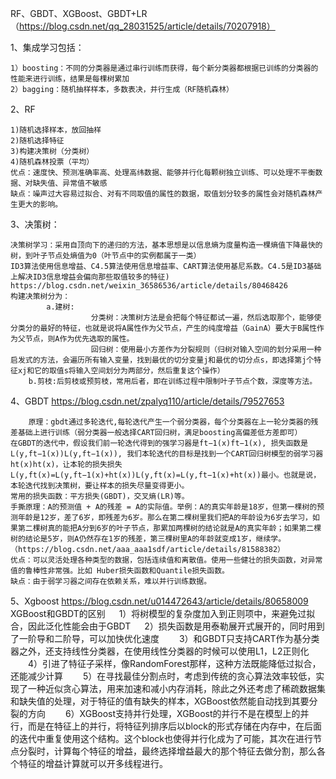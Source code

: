 RF、GBDT、XGBoost、GBDT+LR（https://blog.csdn.net/qq_28031525/article/details/70207918）

1、集成学习包括：

	1）boosting：不同的分类器是通过串行训练而获得，每个新分类器都根据已训练的分类器的性能来进行训练，结果是每棵树累加  
	2）bagging：随机抽样样本，多数表决，并行生成（RF随机森林）

2、RF

	1)随机选择样本，放回抽样
	2)随机选择特征
	3)构建决策树（分类树）
	4)随机森林投票（平均）
	优点：速度快、预测准确率高、处理高纬数据、能够并行化每颗树独立训练、可以处理不平衡数据、对缺失值、异常值不敏感
	缺点：噪声过大容易过拟合、对有不同取值的属性的数据，取值划分较多的属性会对随机森林产生更大的影响。
	
3、决策树： 

	决策树学习：采用自顶向下的递归的方法，基本思想是以信息熵为度量构造一棵熵值下降最快的树，到叶子节点处熵值为0（叶节点中的实例都属于一类）  
	ID3算法使用信息增益、C4.5算法使用信息增益率、CART算法使用基尼系数。C4.5是ID3基础上解决ID3信息增益会偏向那些取值较多的特征)          		  https://blog.csdn.net/weixin_36586536/article/details/80468426
	构建决策树分为：
        	a.建树:
                      分类树：决策树方法是会把每个特征都试一遍，然后选取那个，能够使分类分的最好的特征，也就是说将A属性作为父节点，产生的纯度增益（GainA）要大于B属性作为父节点，则A作为优先选取的属性。
                      回归树：使用最小方差作为分裂规则（归树对输入空间的划分采用一种启发式的方法，会遍历所有输入变量，找到最优的切分变量j和最优的切分点s，即选择第j个特征xj和它的取值s将输入空间划分为两部分，然后重复这个操作）  
		b.剪枝:后剪枝或预剪枝，常用后者，即在训练过程中限制叶子节点个数，深度等方法。

4、GBDT https://blog.csdn.net/zpalyq110/article/details/79527653

        原理：gbdt通过多轮迭代,每轮迭代产生一个弱分类器，每个分类器在上一轮分类器的残差基础上进行训练（弱分类器一般选择CART回归树，满足boosting高偏差低方差即可）  
	在GBDT的迭代中，假设我们前一轮迭代得到的强学习器是ft−1(x)ft−1(x), 损失函数是L(y,ft−1(x))L(y,ft−1(x)), 我们本轮迭代的目标是找到一个CART回归树模型的弱学习器ht(x)ht(x)，让本轮的损失损失L(y,ft(x)=L(y,ft−1(x)+ht(x))L(y,ft(x)=L(y,ft−1(x)+ht(x))最小。也就是说，本轮迭代找到决策树，要让样本的损失尽量变得更小。 
	常用的损失函数：平方损失(GBDT)，交叉熵(LR)等。  
	手撕原理：A的预测值 + A的残差 = A的实际值。举例：A的真实年龄是18岁，但第一棵树的预测年龄是12岁，差了6岁，即残差为6岁。那么在第二棵树里我们把A的年龄设为6岁去学习，如果第二棵树真的能把A分到6岁的叶子节点，那累加两棵树的结论就是A的真实年龄；如果第二棵树的结论是5岁，则A仍然存在1岁的残差，第三棵树里A的年龄就变成1岁，继续学。（https://blog.csdn.net/aaa_aaa1sdf/article/details/81588382） 
	优点：可以灵活处理各种类型的数据，包括连续值和离散值。使用一些健壮的损失函数，对异常值的鲁棒性非常强。比如 Huber损失函数和Quantile损失函数。
	缺点：由于弱学习器之间存在依赖关系，难以并行训练数据。

5、Xgboost https://blog.csdn.net/u014472643/article/details/80658009
	XGBoost和GBDT的区别
　  1）将树模型的复杂度加入到正则项中，来避免过拟合，因此泛化性能会由于GBDT
　  2）损失函数是用泰勒展开式展开的，同时用到了一阶导和二阶导，可以加快优化速度
　　3）和GBDT只支持CART作为基分类器之外，还支持线性分类器，在使用线性分类器的时候可以使用L1，L2正则化
　　4）引进了特征子采样，像RandomForest那样，这种方法既能降低过拟合，还能减少计算
　　5）在寻找最佳分割点时，考虑到传统的贪心算法效率较低，实现了一种近似贪心算法，用来加速和减小内存消耗，除此之外还考虑了稀疏数据集和缺失值的处理，对于特征的值有缺失的样本，XGBoost依然能自动找到其要分裂的方向
　　6）XGBoost支持并行处理，XGBoost的并行不是在模型上的并行，而是在特征上的并行，将特征列排序后以block的形式存储在内存中，在后面的迭代中重复使用这个结构。这个block也使得并行化成为了可能，其次在进行节点分裂时，计算每个特征的增益，最终选择增益最大的那个特征去做分割，那么各个特征的增益计算就可以开多线程进行。


    
